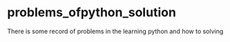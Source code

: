 # problems_ofpython_solution
There is some record of problems in the learning python and how to solving
